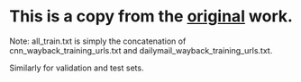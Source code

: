 # This is a copy from the [original](https://github.com/abisee/cnn-dailymail) work.

Note: all_train.txt is simply the concatenation of cnn_wayback_training_urls.txt and dailymail_wayback_training_urls.txt.

Similarly for validation and test sets.
